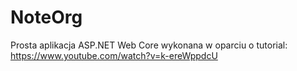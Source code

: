 # NoteOrg
Prosta aplikacja ASP.NET Web Core wykonana w oparciu o tutorial: https://www.youtube.com/watch?v=k-ereWppdcU
